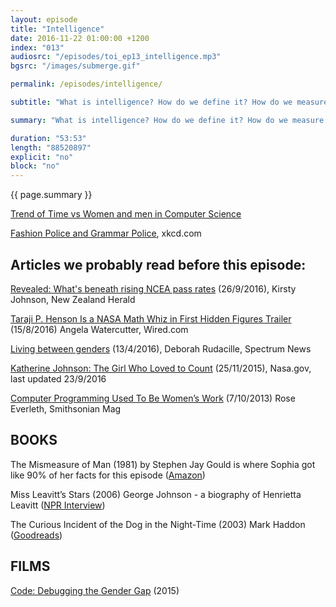 ```yaml
---
layout: episode
title: "Intelligence"
date: 2016-11-22 01:00:00 +1200
index: "013"
audiosrc: "/episodes/toi_ep13_intelligence.mp3"
bgsrc: "/images/submerge.gif"

permalink: /episodes/intelligence/

subtitle: "What is intelligence? How do we define it? How do we measure it? Does it even matter?"

summary: "What is intelligence? How do we define it? How do we measure it? Does it even matter? In this episode we cover dealing with the concept of intelligence as a teen, standardised testing, the bullshit that are IQ tests, and Sophia's own personal experiences with autism."

duration: "53:53"
length: "88520897"
explicit: "no"
block: "no" 
---
```

<section class="summary" markdown="1">

{{ page.summary }}

</section>



<section id="shownotes" class="hidden" markdown="1">

[Trend of Time vs Women and men in Computer Science](http://graphics8.nytimes.com/images/2008/11/15/business/1116-sbn-webDIGI.gif)

[Fashion Police and Grammar Police](https://xkcd.com/1735/), xkcd.com

## Articles we probably read before this episode:

[Revealed: What's beneath rising NCEA pass rates](http://www.nzherald.co.nz/nz/news/article.cfm?c_id=1&objectid=11713953) (26/9/2016), Kirsty Johnson, New Zealand Herald

[Taraji P. Henson Is a NASA Math Whiz in First Hidden Figures Trailer](https://www.wired.com/2016/08/hidden-figures-trailer/) (15/8/2016) Angela Watercutter, Wired.com

[Living between genders](https://spectrumnews.org/features/deep-dive/living-between-genders/) (13/4/2016), Deborah Rudacille, Spectrum News

[Katherine Johnson: The Girl Who Loved to Count](https://www.nasa.gov/feature/katherine-johnson-the-girl-who-loved-to-count) (25/11/2015), Nasa.gov, last updated 23/9/2016

[Computer Programming Used To Be Women’s Work](http://www.smithsonianmag.com/smart-news/computer-programming-used-to-be-womens-work-718061/) (7/10/2013) Rose Everleth, Smithsonian Mag

## BOOKS

The Mismeasure of Man (1981) by Stephen Jay Gould is where Sophia got like 90% of her facts for this episode ([Amazon](https://www.amazon.com/Mismeasure-Man-Revised-Expanded/dp/0393314251))

Miss Leavitt’s Stars (2006) George Johnson - a biography of Henrietta Leavitt ([NPR Interview](http://www.npr.org/templates/story/story.php?storyId=4738071))

The Curious Incident of the Dog in the Night-Time (2003) Mark Haddon ([Goodreads](http://www.goodreads.com/book/show/1618.The_Curious_Incident_of_the_Dog_in_the_Night_Time))

## FILMS

[Code: Debugging the Gender Gap](http://www.codedoc.co/) (2015)

</section>
